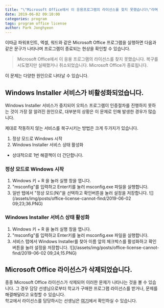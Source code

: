 ```yaml
---
title: "\"Microsoft Office에서 이 응용프로그램의 라이선스를 찾지 못했습니다\"라며 프로그램이 실행되지 않습니다."
date: 2019-06-02 09:10:00
categories: program
tags: program office license
author: Park Jonghyeon
---
```


이따금 파워포인트, 엑셀, 워드와 같은 Microsoft Office 프로그램을 실행하면 다음과 같은 문구가 나타나며 프로그램이 종료되는 현상을 확인할 수 있습니다.

> Microsoft Office에서 이 응용 프로그램의 라이선스를 찾지 못했습니다. 복구를 시도했지만 실패했거나 취소되었습니다. Microsoft Office가 종료됩니다.

이 문제는 다양한 원인으로 나타날 수 있습니다.

Windows Installer 서비스가 비활성화되었습니다.
----
Windows Installer 서비스가 중지되어 오피스 프로그램이 인증절차를 진행하지 못하는 것이 가장 잘 알려진 원인으로, 대부분의 상황은 이 문제로 인해 발생한 경우가 많습니다.

제대로 작동하지 않는 서비스를 복구시키는 방법은 크게 두가지가 있습니다.

1. 정상 모드로 Windows 시작
1. Windows Installer 서비스 상태 활성화

* 상대적으로 1번 해결책이 더 간단합니다.

### 정상 모드로 Windows 시작
1. Windows 키 + R 을 눌러 실행 창을 엽니다.
1. "msconfig"를 입력하고 Enter키를 눌러 msconfig.exe 파일을 실행합니다.
1. 일반 탭에서 "정상 모드(N)"을 선택하고 확인버튼을 눌러 설정을 저장합니다.
![](/assets/img/posts/office-license-cannot-find/2019-06-02 09;23;36.PNG)

### Windows Installer 서비스 상태 활성화
1. Windows 키 + R 을 눌러 실행 창을 엽니다.
1. "msconfig"를 입력하고 Enter키를 눌러 msconfig.exe 파일을 실행합니다.
1. 서비스 탭에서 Windows Installer를 찾아 이름 앞의 체크박스를 활성화하고 확인버튼을 눌러 설정을 저장합니다.
![](/assets/img/posts/office-license-cannot-find/2019-06-02 09;24;15.PNG)

Microsoft Office 라이선스가 삭제되었습니다.
----
종종 Microsoft Office 라이선스가 삭제되어 이러한 문제가 나타나는 것을 볼 수 있습니다. 그 경우 담당 선생님으로부터 학교가 구매한 프로그램 라이선스를 받거나, 문제를 해결해달라고 요청할 수 있습니다.  
학교에서 라이선스를 담당하시는 선생님은 [여기](/sd-technical-support)에서 확인하실 수 있습니다.